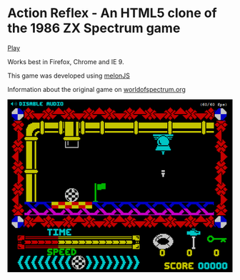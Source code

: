 Action Reflex - An HTML5 clone of the 1986 ZX Spectrum game
=============================================================================

[Play](http://newagebegins.github.com/ActionReflex/ActionReflex.html)

Works best in Firefox, Chrome and IE 9.

This game was developed using [melonJS](http://melonjs.org/)

Information about the original game on [worldofspectrum.org](http://www.worldofspectrum.org/infoseekid.cgi?id=0000078)

![Screenshot of the Action Reflex game](screenshot.gif)
